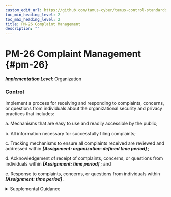 ```yaml
---
custom_edit_url: https://github.com/tamus-cyber/tamus-control-standards/tree/main/content/tamus.edu/TAMUS_profile.xml
toc_min_heading_level: 2
toc_max_heading_level: 2
title: PM-26 Complaint Management
description: ""
---
```


# PM-26 Complaint Management {#pm-26}

_**Implementation Level**_: Organization

### Control

Implement a process for receiving and responding to complaints, concerns, or questions from individuals about the organizational security and privacy practices that includes:

a. Mechanisms that are easy to use and readily accessible by the public;

b. All information necessary for successfully filing complaints;

c. Tracking mechanisms to ensure all complaints received are reviewed and addressed within <strong> <em>[Assignment: organization-defined time period]</em> </strong>;

d. Acknowledgement of receipt of complaints, concerns, or questions from individuals within <strong> <em>[Assignment: time period]</em> </strong> ; and

e. Response to complaints, concerns, or questions from individuals within <strong> <em>[Assignment: time period]</em> </strong>.

<details>
  <summary>Supplemental Guidance</summary>

Complaints, concerns, and questions from individuals can serve as valuable sources of input to organizations and ultimately improve operational models, uses of technology, data collection practices, and controls. Mechanisms that can be used by the public include telephone hotline, email, or web-based forms. The information necessary for successfully filing complaints includes contact information for the senior agency official for privacy or other official designated to receive complaints. Privacy complaints may also include personally identifiable information which is handled in accordance with relevant policies and processes.

</details>

